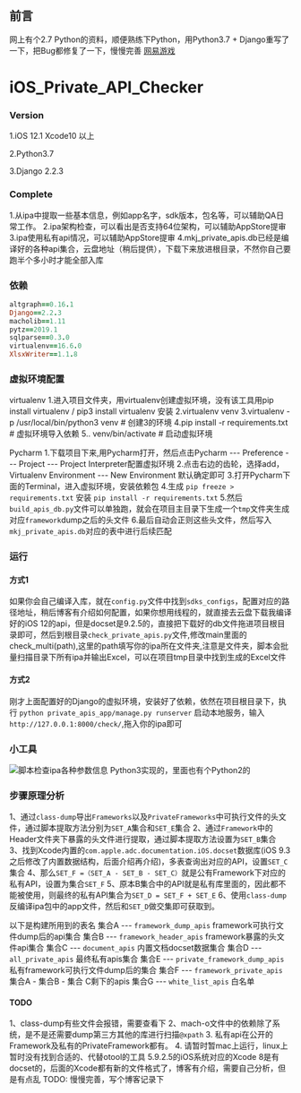 ## 前言
网上有个2.7 Python的资料，顺便熟练下Python，用Python3.7 + Django重写了一下，把Bug都修复了一下，慢慢完善
[网易游戏](https://github.com/NetEaseGame/iOS-private-api-checker)


# iOS_Private_API_Checker
### Version
1.iOS 12.1 Xcode10 以上

2.Python3.7

3.Django 2.2.3

### Complete
1.从ipa中提取一些基本信息，例如app名字，sdk版本，包名等，可以辅助QA日常工作。
2.ipa架构检查，可以看出是否支持64位架构，可以辅助AppStore提审
3.ipa使用私有api情况，可以辅助AppStore提审
4.mkj_private_apis.db已经是编译好的各种api集合，云盘地址（稍后提供），下载下来放进根目录，不然你自己要跑半个多小时才能全部入库

### 依赖
```ruby
altgraph==0.16.1
Django==2.2.3
macholib==1.11
pytz==2019.1
sqlparse==0.3.0
virtualenv==16.6.0
XlsxWriter==1.1.8
```


### 虚拟环境配置
virtualenv
1.进入项目文件夹，用virtualenv创建虚拟环境，没有该工具用pip install virtualenv / pip3 install virtualenv 安装
2.virtualenv venv
3.virtualenv -p /usr/local/bin/python3 venv # 创建3的环境
4.pip install -r requirements.txt  # 虚拟环境导入依赖
5.. venv/bin/activate  # 启动虚拟环境


Pycharm
1.下载项目下来,用Pycharm打开，然后点击Pycharm --- Preference --- Project --- Project Interpreter配置虚拟环境
2.点击右边的齿轮，选择add，Virtualenv Environment --- New Environment 默认确定即可
3.打开Pycharm下面的Terminal，进入虚拟环境，安装依赖包
4.生成 `pip freeze > requirements.txt`  安装 `pip install -r requirements.txt`
5.然后`build_apis_db.py`文件可以单独跑，就会在项目主目录下生成一个`tmp`文件夹生成对应`framework`dump之后的头文件
6.最后自动会正则这些头文件，然后写入`mkj_private_apis.db`对应的表中进行后续匹配

### 运行
#### 方式1
如果你会自己编译入库，就在`config.py`文件中找到`sdks_configs`，配置对应的路径地址，稍后博客有介绍如何配置，如果你想用线程的，就直接去云盘下载我编译好的iOS 12的api，但是docset是9.2.5的，直接把下载好的db文件拖进项目根目录即可，然后到根目录`check_private_apis.py`文件,修改main里面的check_multi(path),这里的path填写你的ipa所在文件夹,注意是文件夹，脚本会批量扫描目录下所有ipa并输出Excel，可以在项目tmp目录中找到生成的Excel文件

#### 方式2
刚才上面配置好的Django的虚拟环境，安装好了依赖，依然在项目根目录下，执行 `python private_apis_app/manage.py runserver` 启动本地服务，输入`http://127.0.0.1:8000/check/`,拖入你的ipa即可

### 小工具
![脚本检查ipa各种参数信息](https://github.com/DeftMKJ/iOS_Check_IPA_Details) Python3实现的，里面也有个Python2的


### 步骤原理分析
1、通过`class-dump`导出`Frameworks`以及`PrivateFrameworks`中可执行文件的头文件，通过脚本提取方法分别为`SET_A`集合和`SET_E`集合
2、通过`Framework`中的Header文件夹下暴露的头文件进行提取，通过脚本提取方法设置为`SET_B`集合                      
3、找到Xcode内置的`com.apple.adc.documentation.iOS.docset`数据库(iOS 9.3之后修改了内置数据结构，后面介绍再介绍)，多表查询出对应的API，设置`SET_C`集合
4、那么`SET_F =（SET_A - SET_B - SET_C）`就是公有Framework下对应的私有API，设置为集合`SET_F`
5、原本B集合中的API就是私有库里面的，因此都不能被使用，则最终的私有API集合为`SET_D = SET_F + SET_E`
6、使用`class-dump`反编译ipa包中的app文件，然后和`SET_D`做交集即可获取到。

以下是构建所用到的表名
集合A --- `framework_dump_apis` framework可执行文件dump后的api集合
集合B --- `framework_header_apis` framework暴露的头文件api集合
集合C --- `document_apis` 内置文档docset数据集合
集合D --- `all_private_apis` 最终私有apis集合
集合E --- `private_framework_dump_apis` 私有framework可执行文件dump后的集合
集合F --- `framework_private_apis` 集合A - 集合B - 集合 C剩下的apis
集合G --- `white_list_apis` 白名单


#### TODO
1、class-dump有些文件会报错，需要查看下
2、mach-o文件中的依赖除了系统，是不是还需要dump第三方其他的库进行扫描`@xpath`
3. 私有api在公开的Framework及私有的PrivateFramework都有。
4. 请暂时暂mac上运行，linux上暂时没有找到合适的、代替otool的工具
5.9.2.5的iOS系统对应的Xcode 8是有docset的，后面的Xcode都有新的文件格式了，博客有介绍，需要自己分析，但是有点乱
TODO: 慢慢完善，写个博客记录下



